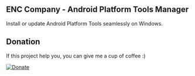 ## ENC Company - Android Platform Tools Manager

Install or update Android Platform Tools seamlessly on Windows.

## Donation
If this project help you, you can give me a cup of coffee :) 

[![Donate](https://img.shields.io/badge/Donate-PayPal-green.svg)](https://www.paypal.com/cgi-bin/webscr?cmd=_s-xclick&hosted_button_id=KKNHFCGLR9C6Q&source=url)
